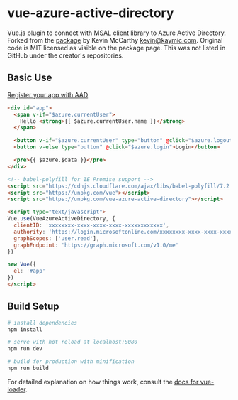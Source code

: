 # vue-azure-active-directory

Vue.js plugin to connect with MSAL client library to Azure Active Directory. Forked from the [package](https://www.npmjs.com/package/vue-azure-active-directory) by Kevin McCarthy <kevin@kaymic.com>. Original code is MIT licensed as visible on the package page. This was not listed in GitHub under the creator's repositories.

## Basic Use

[Register your app with AAD](https://docs.microsoft.com/en-us/azure/active-directory/develop/quickstart-register-app)

```html
<div id="app">
  <span v-if="$azure.currentUser">
    Hello <strong>{{ $azure.currentUser.name }}</strong>
  </span>

  <button v-if="$azure.currentUser" type="button" @click="$azure.logout">Logout</button>
  <button v-else type="button" @click="$azure.login">Login</button>

  <pre>{{ $azure.$data }}</pre>
</div>

<!-- babel-polyfill for IE Promise support -->
<script src="https://cdnjs.cloudflare.com/ajax/libs/babel-polyfill/7.2.5/polyfill.min.js"></script>
<script src="https://unpkg.com/vue"></script>
<script src="https://unpkg.com/vue-azure-active-directory"></script>

<script type="text/javascript">
Vue.use(VueAzureActiveDirectory, {
  clientID: 'xxxxxxxx-xxxx-xxxx-xxxx-xxxxxxxxxxxx',
  authority: 'https://login.microsoftonline.com/xxxxxxxx-xxxx-xxxx-xxxx-xxxxxxxxxxxx',
  graphScopes: ['user.read'],
  graphEndpoint: 'https://graph.microsoft.com/v1.0/me'
})

new Vue({
  el: '#app'
})
</script>
```

## Build Setup

``` bash
# install dependencies
npm install

# serve with hot reload at localhost:8080
npm run dev

# build for production with minification
npm run build
```

For detailed explanation on how things work, consult the [docs for vue-loader](http://vuejs.github.io/vue-loader).
